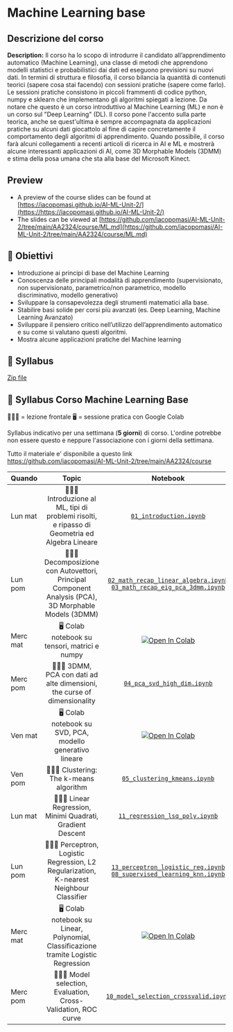 # Machine Learning base

## Descrizione del corso


**Description:** Il corso ha lo scopo di introdurre il candidato all’apprendimento automatico (Machine Learning), una classe di metodi che apprendono modelli statistici e probabilistici dai dati ed eseguono previsioni su nuovi dati. In termini di struttura e filosofia, il corso bilancia la quantità di contenuti teorici (sapere cosa stai facendo) con sessioni pratiche (sapere come farlo). Le sessioni pratiche consistono in piccoli frammenti di codice python, numpy e sklearn che implementano gli algoritmi spiegati a lezione. Da notare che questo è un corso introduttivo al Machine Learning (ML) e non è un corso sul "Deep Learning" (DL). Il corso pone l'accento sulla parte teorica, anche se quest'ultima è sempre accompagnata da applicazioni pratiche su alcuni dati giocattolo al fine di capire concretamente il comportamento degli algoritmi di apprendimento. Quando possibile, il corso farà alcuni collegamenti a recenti articoli di ricerca in AI e ML e mostrerà alcune interessanti applicazioni di AI, come 3D Morphable Models (3DMM) e stima della posa umana che sta alla base del Microsoft Kinect.

## Preview
- A preview of the course slides can be found at [https://iacopomasi.github.io/AI-ML-Unit-2/](https://https://iacopomasi.github.io/AI-ML-Unit-2/)
- The slides can be viewed at [https://github.com/iacopomasi/AI-ML-Unit-2/tree/main/AA2324/course/ML.md](https://github.com/iacopomasi/AI-ML-Unit-2/tree/main/AA2324/course/ML.md)

##  🎯 Obiettivi

- Introduzione ai principi di base del Machine Learning
- Conoscenza delle principali modalità di apprendimento (supervisionato, non supervisionato, parametrico/non parametrico, modello discriminativo, modello generativo)
- Sviluppare la consapevolezza degli strumenti matematici alla base.
- Stabilire basi solide per corsi più avanzati (es. Deep Learning, Machine Learning Avanzato)
- Sviluppare il pensiero critico nell’utilizzo dell’apprendimento automatico e su come si valutano questi algoritmi.
- Mostra alcune applicazioni pratiche del Machine learning



## 📖 Syllabus



[Zip file](https://www.dropbox.com/scl/fi/vbp2dwdeftks85enrbwir/course_ML.zip?rlkey=5aiiizumxl3fp97ahyrfpc5i6&dl=0)

## 📖 Syllabus Corso Machine Learning Base

👨🏼‍🏫  = lezione frontale
🖥️  = sessione pratica con Google Colab

Syllabus indicativo per una settimana (**5 giorni**) di corso. L'ordine potrebbe non essere questo
e neppure l'associazione con i giorni della settimana.

Tutto il materiale e' disponibile a questo link https://github.com/iacopomasi/AI-ML-Unit-2/tree/main/AA2324/course

| Quando                      | Topic                                                                         					 | Notebook |
| -------------             | :-------------:                     | :-------------:                                                                |
| Lun mat                | 👨🏼‍🏫 Introduzione al ML, tipi di problemi risolti, e ripasso di Geometria ed Algebra Lineare         |       [`01_introduction.ipynb`](https://github.com/iacopomasi/AI-ML-Unit-2/blob/main/AA2324/course/01_introduction/01_introduction.ipynb) |
| Lun pom                | 👨🏼‍🏫 Decomposizione con Autovettori, Principal Component Analysis (PCA), 3D Morphable Models (3DMM)  |            [`02_math_recap_linear_algebra.ipynb`](https://github.com/iacopomasi/AI-ML-Unit-2/blob/main/AA2324/course/02_math_recap_linear_algebra/02_math_recap_linear_algebra.ipynb) [`03_math_recap_eig_pca_3dmm.ipynb`](https://github.com/iacopomasi/AI-ML-Unit-2/blob/main/AA2324/course/03_math_recap_eig_pca_3dmm/03_math_recap_eig_pca_3dmm.ipynb) |
| Merc mat               | 🖥️ Colab notebook su tensori, matrici e numpy             										 |  [![Open In Colab](https://colab.research.google.com/assets/colab-badge.svg)](https://bit.ly/numpy_tensors) |
| Merc pom               | 👨🏼‍🏫 3DMM, PCA con dati ad alte dimensioni, the curse of dimensionality                              |    [`04_pca_svd_high_dim.ipynb`](https://github.com/iacopomasi/AI-ML-Unit-2/blob/main/AA2324/course/04_pca_svd_high_dim/04_pca_svd_high_dim.ipynb)         |
| Ven mat             | 🖥️ Colab notebook su SVD, PCA, modello generativo lineare                                          |        [![Open In Colab](https://colab.research.google.com/assets/colab-badge.svg)](https://bit.ly/svd-gen-mod) |
| Ven pom             | 👨🏼‍🏫 Clustering: The k-means algorithm		             								           | [`05_clustering_kmeans.ipynb`](https://github.com/iacopomasi/AI-ML-Unit-2/blob/main/AA2324/course/05_clustering_kmeans/05_clustering_kmeans.ipynb)  |
| Lun mat               | 👨🏼‍🏫 Linear Regression, Minimi Quadrati, Gradient Descent  	      									 |         [`11_regression_lsq_poly.ipynb`](https://github.com/iacopomasi/AI-ML-Unit-2/blob/main/AA2324/course/11_regression_lsq_poly/11_regression_lsq_poly.ipynb)     |                                         
| Lun pom               | 👨🏼‍🏫 Perceptron, Logistic Regression, L2 Regularization, K-nearest Neighbour Classifier              |     [`13_perceptron_logistic_reg.ipynb`](https://github.com/iacopomasi/AI-ML-Unit-2/blob/main/AA2324/course/13_perceptron_logistic_reg/13_perceptron_logistic_reg.ipynb) [`08_supervised_learning_knn.ipynb`](https://github.com/iacopomasi/AI-ML-Unit-2/blob/main/AA2324/course/08_supervised_learning_knn/08_supervised_learning_knn.ipynb)        |  
| Merc mat               | 🖥️ Colab notebook su Linear, Polynomial, Classificazione tramite Logistic Regression               |             [![Open In Colab](https://colab.research.google.com/assets/colab-badge.svg)](#) |
| Merc pom               | 👨🏼‍🏫 Model selection, Evaluation, Cross-Validation, ROC curve                        				 |   [`10_model_selection_crossvalid.ipynb`](https://github.com/iacopomasi/AI-ML-Unit-2/blob/main/AA2324/course/10_model_selection_crossvalid/10_model_selection_crossvalid.ipynb)              |
